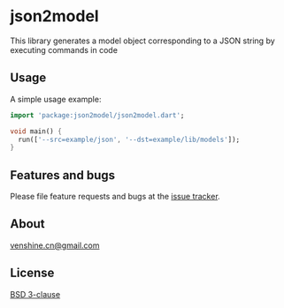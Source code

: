 # json2model
This library generates a model object corresponding to a JSON string by executing commands in code

## Usage

A simple usage example:

```dart
import 'package:json2model/json2model.dart';

void main() {
  run(['--src=example/json', '--dst=example/lib/models']);
}
```

## Features and bugs

Please file feature requests and bugs at the [issue tracker][tracker].

[tracker]: https://github.com/venshine/json2model/issues

## About
[venshine.cn@gmail.com](venshine.cn@gmail.com)

## License
[BSD 3-clause](https://opensource.org/license/bsd-3-clause/)
